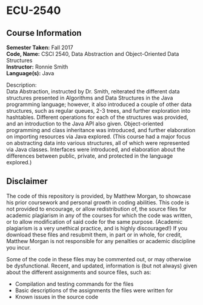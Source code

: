 # ECU-2540

## Course Information
<b>Semester Taken:</b> Fall 2017 <br/>
<b>Code, Name:</b> CSCI 2540, Data Abstraction and Object-Oriented Data Structures <br/>
<b>Instructor:</b> Ronnie Smith <br/>
<b>Language(s):</b> Java <br />

Description: <br/>
Data Abstraction, instructed by Dr. Smith, reiterated the different data structures presented in Algorithms and Data Structures in the Java programming language; however, it also introduced a couple of other data structures, such as regular queues, 2-3 trees, and further exploration into hashtables. Different operations for each of the structures was provided, and an introduction to the Java API also given. Object-oriented programming and class inheritance was introduced, and further elaboration on importing resources via Java explored. (This course had a major focus on abstracting data into various structures, all of which were represented via Java classes. Interfaces were introduced, and elaboration about the differences between public, private, and protected in the language explored.) <br/>

## Disclaimer
The code of this repository is provided, by Matthew Morgan, to showcase his prior coursework and personal growth in coding abilities. This code is not provided to encourage, or allow redistribution of, the source files for academic plagiarism in any of the courses for which the code was written, or to allow modification of said code for the same purpose. (Academic plagiarism is a very unethical practice, and is highly discouraged!) If you download these files and resubmit them, in part or in whole, for credit, Matthew Morgan is not responsible for any penalties or academic discipline you incur.

Some of the code in these files may be commented out, or may otherwise be dysfunctional. Recent, and updated, information is (but not always) given about the different assignments and source files, such as:
- Compilation and testing commands for the files
- Basic descriptions of the assignments the files were written for
- Known issues in the source code
 
